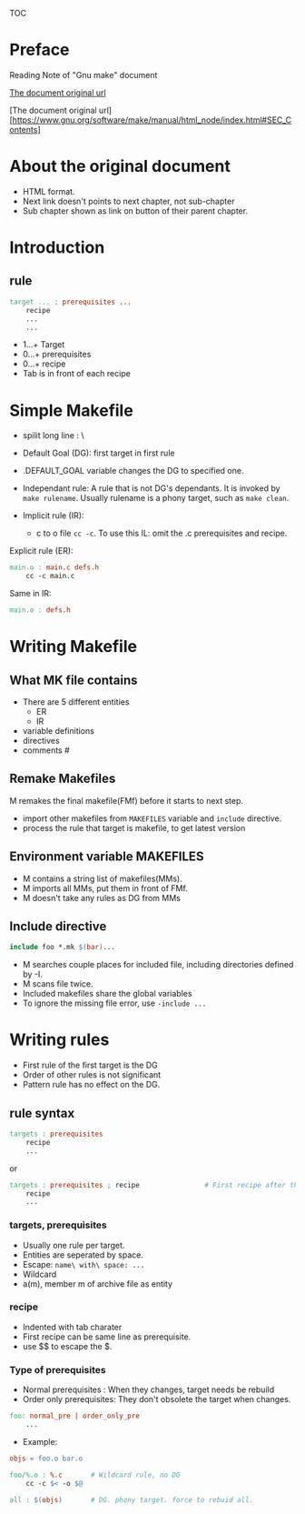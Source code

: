 TOC
# Preface
Reading Note of "Gnu make" document

[The document original url](https://www.gnu.org/software/make/manual/html_node/index.html#SEC_Contents)


[The document original url][https://www.gnu.org/software/make/manual/html_node/index.html#SEC_Contents]

	

# About the original document
- HTML format. 
- Next link doesn't points to next chapter, not sub-chapter 
- Sub chapter shown as link on button of their parent chapter. 
	
# Introduction
## rule
```makefile	
target ... : prerequisites ...
	recipe
	...
	...
```

+ 1...+ Target
+ 0...+ prerequisites
+ 0...+ recipe
+ Tab is in front of each recipe
	
# Simple Makefile
	
- spilit long line : \
- Default Goal (DG): first target in first rule 
- .DEFAULT_GOAL variable changes the DG to specified one.
- Independant rule: A rule that is not DG's dependants. It is invoked by `make rulename`. Usually rulename is a phony target, such as `make clean`.
	
- Implicit rule (IR): 
	- c to o file `cc -c`. To use this IL:  omit the .c prerequisites and recipe.

Explicit rule (ER):
```makefile
main.o : main.c defs.h
	cc -c main.c
```
Same in IR: 
```makefile
main.o : defs.h
```

# Writing Makefile
## What MK file contains
- There are 5 different entities
	- ER
	- IR 
 - variable definitions
 - directives
 - comments #

## Remake Makefiles
M remakes the final makefile(FMf) before it starts to next step.
- import other makefiles from `MAKEFILES` variable and `include` directive.
- process the rule that target is makefile, to get latest version

## Environment variable MAKEFILES 
- M contains a string list of makefiles(MMs). 
- M imports all MMs, put them in front of FMf.
- M doesn't take any rules as DG from MMs 

## Include directive
```makefile
include foo *.mk $(bar)...
```
- M searches couple places for included file, including directories defined by -I.
- M scans file twice. 
- Included makefiles share the global variables
- To ignore the missing file error, use `-include ...`
	
# Writing rules
- First rule of the first target is the DG
- Order of other rules is not significant
- Pattern rule has no effect on the DG.

## rule syntax
```makefile
targets : prerequisites
	recipe
	...
```
or 
```makefile 
targets : prerequisites ; recipe				# First recipe after the prerequisites
	recipe
	...
```
	
### targets, prerequisites
- Usually one rule per target.
- Entities are seperated by space.
- Escape: `name\ with\ space: ...`
- Wildcard 
- a(m), member m of archive file as entity
	
### recipe
- Indented with tab charater
- First recipe can be same line as prerequisite. 
- use $$ to escape the $. 

### Type of prerequisites
- Normal prerequisites : When they changes, target needs be rebuild
- Order only prerequisites: They don't obsolete the target when changes.
```makefile
foo: normal_pre | order_only_pre
	...
```                              
- Example:
```makefile
objs = foo.o bar.o

foo/%.o : %.c		# Wildcard rule, no DG 
	cc -c $< -o $@
		
all : $(objs)		# DG. phony target. force to rebuid all. 
```		

			
	
	
	
	
 
	

